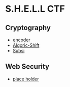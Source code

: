 # S.H.E.L.L CTF

## Cryptography
- [encoder](Cryptography/encoder/README.md)
- [Algoric-Shift](Cryptography/Algoric-Shift/README.md)
- [Subsi](Cryptography/Subsi/README.md)

## Web Security
- [place holder]()